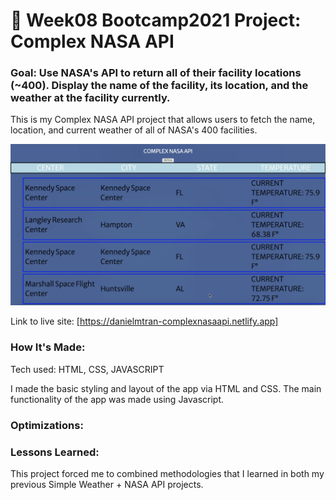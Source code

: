 # 🎰 Week08 Bootcamp2021 Project: Complex NASA API

### Goal: Use NASA's API to return all of their facility locations (~400). Display the name of the facility, its location, and the weather at the facility currently.

This is my Complex NASA API project that allows users to fetch the name, location, and current weather of all of NASA's 400 facilities.

<img src="nasa.png"></img>

Link to live site: [https://danielmtran-complexnasaapi.netlify.app]

### How It's Made:

Tech used: HTML, CSS, JAVASCRIPT

I made the basic styling and layout of the app via HTML and CSS. The main functionality of the app was made using Javascript.


### Optimizations:




### Lessons Learned:

This project forced me to combined methodologies that I learned in both my  previous Simple Weather + NASA API projects.